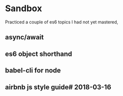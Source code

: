 # Sandbox

Practiced a couple of es6 topics I had not yet mastered, 
## async/await
## es6 object shorthand
## babel-cli for node
## airbnb js style guide# 2018-03-16
